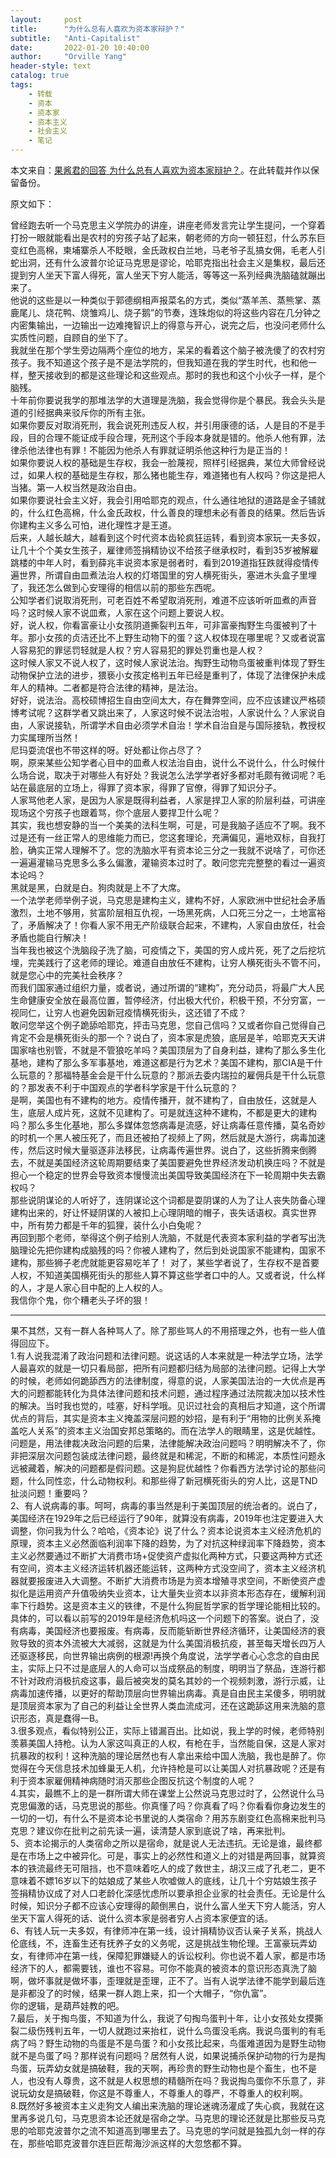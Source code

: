 ```yaml
---
layout:     post
title:      "为什么总有人喜欢为资本家辩护？"
subtitle:   "Anti-Capitalist"
date:       2022-01-20 10:40:00
author:     "Orville Yang"
header-style: text
catalog: true
tags:
    - 转载
    - 资本
    - 资本家
    - 资本主义
    - 社会主义
    - 笔记
---
```


本文来自：[果酱君的回答 为什么总有人喜欢为资本家辩护？](https://www.zhihu.com/question/402574881/answer/1310867915)。在此转载并作以保留备份。 

原文如下：

曾经跑去听一个马克思主义学院办的讲座，讲座老师发言完让学生提问，一个穿着打扮一眼就能看出是农村的穷孩子站了起来，朝老师的方向一顿狂怼，什么苏东巨变红色高棉，柬埔寨杀人不眨眼，金氏政权白兰地，马老爷子乱搞女佣，毛老人引蛇出洞，还有什么波普尔论证马克思是谬论，哈耶克指出社会主义是集权，最后还提到穷人坐天下富人得死，富人坐天下穷人能活，等等这一系列经典洗脑磕就蹦出来了。  
他说的这些是以一种类似于郭德纲相声报菜名的方式，类似“蒸羊羔、蒸熊掌、蒸鹿尾儿、烧花鸭、烧雏鸡儿、烧子鹅”的节奏，连珠炮似的将这些内容在几分钟之内密集输出，一边输出一边难掩智识上的得意与开心，说完之后，也没问老师什么实质性问题，自顾自的坐下了。  
我就坐在那个学生旁边隔两个座位的地方，呆呆的看着这个脑子被洗傻了的农村穷孩子。我不知道这个孩子是不是法学院的，但我知道在我的学生时代，也和他一样，整天接收到的都是这些理论和这些观点。那时的我也和这个小伙子一样，是个脑残。  
十年前你要说我学的那堆法学的大道理是洗脑，我会觉得你是个暴民。我会头头是道的引经据典来驳斥你的所有主张。  
如果你要反对取消死刑，我会说死刑违反人权，并引用康德的话，人是目的不是手段，目的合理不能证成手段合理，死刑这个手段本身就是错的。他杀人他有罪，法律杀他法律也有罪！不能因为他杀人有罪就证明杀他这种行为是正当的！  
如果你要说人权的基础是生存权，我会一脸蔑视，照样引经据典，某位大师曾经说过，如果人权的基础是生存权，那么猪也能生存，难道猪也有人权吗？你这是把人当猪。第一人权当然是政治自由。  
如果你要说社会主义好，我会引用哈耶克的观点，什么通往地狱的道路是金子铺就的，什么红色高棉，什么金氏政权，什么善良的理想未必有善良的结果。然后告诉你建构主义多么可怕，进化理性才是王道。  
后来，人越长越大，越看到这个时代资本齿轮疯狂运转，看到资本家玩一夫多奴，让几十个个美女生孩子，雇律师签捐精协议不给孩子继承权时，看到35岁被解雇跳楼的中年人时，看到薛兆丰说资本家是弱者时，看到2019道指狂跌就得疫情传遍世界，所谓自由皿煮法治人权的灯塔国里的穷人横死街头，塞进木头盒子里埋了，我还怎么做到心安理得的相信以前的那些东西呢。  
公知学者们说取消死刑，可老百姓不希望取消死刑，难道不应该听听皿煮的声音吗？这时候人家不说皿煮，人家在这个问题上要说人权。  
好，说人权，你看富豪让小女孩阴道撕裂判五年，可非富豪掏野生鸟蛋被判了十年。那小女孩的贞洁还比不上野生动物下的蛋？这人权体现在哪里呢？又或者说富人容易犯的罪惩罚轻就是人权？穷人容易犯的罪处罚重也是人权？  
这时候人家又不说人权了，这时候人家说法治。掏野生动物鸟蛋被重判体现了野生动物保护立法的进步，猥亵小女孩定格判五年已经是重判了，体现了法律保护未成年人的精神。二者都是符合法律的精神，是法治。  
好好，说法治。高校硕博招生自由空间太大，存在舞弊空间，应不应该建议严格硕博考试呢？这群学者又跳出来了，人家这时候不说法治啦，人家说什么？人家说自由，人家说接轨，所谓学术自由必须学术自治！学术自治自是与国际接轨，教授权力实属理所当然！  
尼玛耍流氓也不带这样的呀。好处都让你占尽了？  
啊，原来某些公知学者心目中的皿煮人权法治自由，说什么不说什么，什么时候什么场合说，取决于对哪些人有好处？我说怎么法学学者好多都对毛颇有微词呢？毛站在最底层的立场上，得罪了资本家，得罪了官僚，得罪了知识分子。  
人家骂他老人家，是因为人家是既得利益者，人家是捍卫人家的阶层利益，可讲座现场这个穷孩子也跟着骂，你个底层人要捍卫什么呢？  
其实，我也想安静的当一个美美的法科生啊，可是，可是我脑子适应不了啊。我不过是还有一丝正常人的思维能力而已，您这套理论，充满偏见，遍地双标，自我打脸，确实正常人理解不了。您的洗脑水平有资本论三分之一我就不说啥了，可你还一遍遍灌输马克思多么多么偏激，灌输资本过时了。敢问您完完整整的看过一遍资本论吗？  
黑就是黑，白就是白。狗肉就是上不了大席。  
一个法学老师举例子说，马克思是建构主义，建构不好，人家欧洲中世纪社会矛盾激烈，土地不够用，贫富阶层相互仇视，一场黑死病，人口死三分之一，土地富裕了，矛盾解决了！你看人家不用无产阶级联合起来，不建构，人家自由放任，社会矛盾也能自行解决！  
当年我也被这个洗脑段子洗了脑，可疫情之下，美国的穷人成片死，死了之后挖坑埋，完美践行了这老师的理论。难道自由放任不建构，让穷人横死街头不管不问，就是您心中的完美社会秩序？  
而我们国家通过组织力量，或者说，通过所谓的“建构”，充分动员，将最广大人民生命健康安全放在最高位置，暂停经济，付出极大代价，积极干预，不分穷富，一视同仁，让穷人也避免因新冠疫情横死街头，这还错了不成？  
敢问您举这个例子跪舔哈耶克，抨击马克思，您自己信吗？又或者你自己觉得自己肯定不会是横死街头的那一个？说白了，资本家是虎狼，底层是羊，哈耶克天天讲国家啥也别管，不就是不管狼吃羊吗？美国顶层为了自身利益，建构了那么多生化基地，建构了那么多军事基地，难道这都是行为艺术？美国不建构，那CIA是干什么玩意的？那福特基金会是干什么玩意的？那派去委内瑞拉的雇佣兵是干什么玩意的？那发表不利于中国观点的学者科学家是干什么玩意的？  
是啊，美国也有不建构的地方。疫情传播开，就不建构了，自由放任，这就是人生，底层人成片死，这就不见建构了。可是就连这种不建构，不都是更大的建构吗？那么多生化基地，那么多媒体忽悠病毒是流感，好让病毒任意传播，莫名奇妙的时机一个黑人被压死了，而且还被拍了视频上了网，然后就是大游行，病毒加速传，然后这时候大量驱逐非法移民，让病毒传遍世界。说白了，这些折腾来倒腾去，不就是美国经济这轮周期要结束了美国要避免世界经济发动机换庄吗？不就是担心一个稳定的世界会导致资本慢慢流出美国导致美国经济在下一轮周期中失去霸权吗？  
那些说阴谋论的人听好了，连阴谋论这个词都是耍阴谋的人为了让人丧失防备心理建构出来的，好让怀疑阴谋的人被扣上心理阴暗的帽子，丧失话语权。真实世界中，所有势力都是千年的狐狸，装什么小白兔呢？  
再回到那个老师，举得这个例子给别人洗脑，不就是代表资本家利益的学者写出洗脑理论先把你建构成脑残的吗？你被人建构了，然后到处说国家不能建构，国家不建构，那些狮子老虎就能更容易吃羊了！
对了，某些学者说了，生存权不是首要人权，不知道美国横死街头的那些人算不算这些学者口中的人。又或者说，什么样的人，才是人家心目中配的上人权的人。  
我信你个鬼，你个糟老头子坏的狠！

***
果不其然，又有一群人各种骂人了。除了那些骂人的不用搭理之外，也有一些人值得回应下。  
1.有人说我混淆了政治问题和法律问题。说这话的人本来就是一种法学立场，法学人最喜欢的就是一切只看局部，把所有问题都归结为局部的法律问题。记得上大学的时候，老师如何跪舔西方的法律制度，得意的说，人家美国法治的一大优点是再大的问题都能转化为具体法律问题和技术问题，通过程序通过法院裁决加以技术性的解决。当时我也觉的，哇塞，好科学哦。见识过社会的真相后才知道，这个所谓优点的背后，其实是资本主义掩盖深层问题的妙招，是有利于“用物的比例关系掩盖吃人关系”的资本主义治国安邦总策略的。而在法学人的眼睛里，这是优越性。问题是，用法律裁决政治问题的后果，法律能解决政治问题吗？明明解决不了，你非把深层次问题包装成法律问题，最终就是和稀泥，不断的和稀泥，本质性问题永远被藏着，解决的问题都是假问题。这是狗屁优越性？你看西方法学讨论的那些问题，什么同性恋，什么动物权利。和那些得了新冠横死街头的穷人比，这是TND扯淡问题！重要吗？  
2、有人说病毒的事。呵呵，病毒的事当然是利于美国顶层的统治者的。说白了，美国经济在1929年之后已经运行了90年，就算没有病毒，2019年也注定要进入大调整，你问我为什么？哈哈，《资本论》说了什么？资本论说资本主义经济危机的原理，资本主义必然面临利润率下降的趋势，为了对抗这种绿润率下降趋势，资本主义必然要通过不断扩大消费市场+促使资产虚拟化两种方式，只要这两种方式还有空间，资本主义经济运转机器还能运转，这两种方式没空间了，资本主义经济机器就要报废进入大调整。不断扩大消费市场是为资本增殖寻求空间，不断使资产虚拟化是运用资产升值吸纳失业资本，让大量失业资本以非资本形态存在，缓解利润率下行趋势。这是资本主义的铁律，不是什么狗屁哲学家的哲学理论能相比较的。具体的，可以看以前写的2019年是经济危机吗这一个问题下的答案。说白了，没有病毒，美国经济也要报废。有病毒，反而能斩断世界经济循环，让美国经济的衰败导致的资本外流被大大减弱，这就是为什么美国消极抗疫，甚至每天增长四万人还驱逐移民，向世界输出病例的根源!再换个角度说，法学学者心心念念的自由民主，实际上只不过是底层人的人命可以当成祭品的制度，明明当了祭品，连游行都不针对政府消极抗疫这事，最后被突发的莫名其妙的一个视频刺激，游行示威，让病毒加速传播，以更好的帮助顶层向世界输出病毒。真是自由民主呆傻多，明明就是顶层资本家为了自己的利益让全世界人类血流成河，还在这跪舔这用来洗脑的意识形态，真是蠢得一B。  
3.很多观点，看似特别公正，实际上错漏百出。比如说，我上学的时候，老师特别羡慕美国人持枪。认为人家这叫真正的人权，有枪在手，当然能自保，这是人家对抗暴政的权利！这种洗脑的理论居然也有人拿出来给中国人洗脑，我也是醉了。你觉得在今天信息技术加蜂巢无人机，允许持枪是可以让美国人对抗暴政呢？还是有利于资本家雇佣精神病随时消灭那些企图反抗这个制度的人呢？  
4.其实，最瞧不上的是一群所谓大师在课堂上公然说马克思过时了，公然说什么马克思偏激的话，马克思说的那些。你真懂了吗？你真看了吗？你看看你身边发生的一切的一切，有什么不是资本论书里说的人类宿命？用苏东剧变红色高棉来批判马克思？建议你在批判之前先读一遍，读清楚人家到底说了啥，再来批判。  
5、资本论揭示的人类宿命之所以是宿命，就是说人无法违抗。无论是谁，最终都是在市场上之中被异化。可是，事实上的必然性和道义上的对错是两回事，就算资本的铁流最终无可阻挡，也不意味着吃人的成了救世主，胡汉三成了孔老二，更不意味着不嫖16岁以下的姑娘成了某些人吹嘘做人的底线，让几十个穷姑娘生孩子签捐精协议成了对人口老龄化深感忧虑所以要承担企业家的社会责任。无论是什么时候，知识分子都不应该心安理得的颠倒黑白，说什么富人坐天下穷人能活，穷人坐天下富人得死的话、说什么资本家是弱者穷人占资本家便宜的话。  
6、有钱人玩一夫多奴，有律师冲在第一线，设计捐精协议否认亲子关系，挑战人伦底线，不，连畜生还有抚养子女的义务呢，这是挑战生物伦理。王富豪玩弄幼女，有律师冲在第一线，保障犯罪嫌疑人的诉讼权利。你也说不着人家，都是市场经济下的人，都需要钱，谁也不容易。可你不能真的被资本的意识形态真洗了脑啊，做坏事就是做坏事，歪理就是歪理，正不了。当有人说学法律不能学到最后连是非都没了的时候，结果一群人跑上来，扣一个大帽子，“你仇富”。  
你的逻辑，是葫芦娃教的吧。  
7.最后，关于掏鸟蛋，不知道为什么，我说了句掏鸟蛋判十年，让小女孩处女摸撕裂二级伤残判五年，一切人就跑过来抬杠，说什么鸟蛋没毛病。我说鸟蛋判的有毛病了吗？野生动物的鸟蛋是不是鸟蛋？和小女孩比起来，鸟蛋难道因为是野生动物就不是鸟蛋了吗？那样说有问题吗？居然有人说，如果说捕杀保护动物的行为是掏鸟蛋，玩弄幼女就是搞破鞋，我的天啊，再珍贵的野生动物也是个畜生，也不是人，也没有人尊贵，这不就是人权思想的精髓所在吗？我说掏鸟蛋你不乐意了，非说玩幼女是搞破鞋，你这是不尊重人，不尊重人的尊严，不尊重人的权利啊。  
8.既然好多被资本主义走狗文人编出来洗脑的理论迷魂汤灌成了失心疯，我就在这里再多说几句，马克思资本论还就是宿命之学。马克思的理论还就是比那些反马克思的哈耶克波普尔之流不知道高到哪里去了。马克思的学问就是独孤九剑一样的存在，那些哈耶克波普尔连巨匠帮海沙派这样的大忽悠都不算。